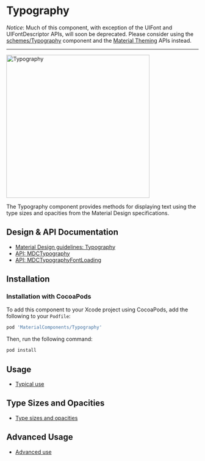 # Typography

*Notice*: Much of this component, with exception of the UIFont and UIFontDescriptor APIs, will soon
be deprecated. Please consider using the [schemes/Typography](../schemes/Typography) component and
the [Material Theming](../../docs/theming) APIs instead.

---

<div class="article__asset article__asset--screenshot">
  <img src="docs/assets/typography.png" alt="Typography" width="375">
</div>

The Typography component provides methods for displaying text using the type sizes and opacities
from the Material Design specifications.

## Design & API Documentation

<ul class="icon-list">
  <li class="icon-list-item icon-list-item--spec"><a href="https://material.io/go/design-typography">Material Design guidelines: Typography</a></li>
  <li class="icon-list-item icon-list-item--link"><a href="https://material.io/components/ios/catalog/typography/api-docs/Classes/MDCTypography.html">API: MDCTypography</a></li>
  <li class="icon-list-item icon-list-item--link"><a href="https://material.io/components/ios/catalog/typography/api-docs/Protocols/MDCTypographyFontLoading.html">API: MDCTypographyFontLoading</a></li>
</ul>

## Installation

### Installation with CocoaPods

To add this component to your Xcode project using CocoaPods, add the following to your `Podfile`:

```bash
pod 'MaterialComponents/Typography'
```
<!--{: .code-renderer.code-renderer--install }-->

Then, run the following command:

```bash
pod install
```

## Usage

- [Typical use](typical-use.md)

## Type Sizes and Opacities

- [Type sizes and opacities](type-size-opacity.md)

## Advanced Usage

- [Advanced use](advanced-use.md)
